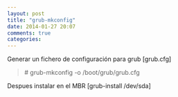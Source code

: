 ```yaml
---
layout: post
title: "grub-mkconfig"
date: 2014-01-27 20:07
comments: true
categories: 
---
```

Generar un fichero de configuración para grub [grub.cfg]

>\# grub-mkconfig -o /boot/grub/grub.cfg

Despues instalar en el MBR [grub-install /dev/sda]

